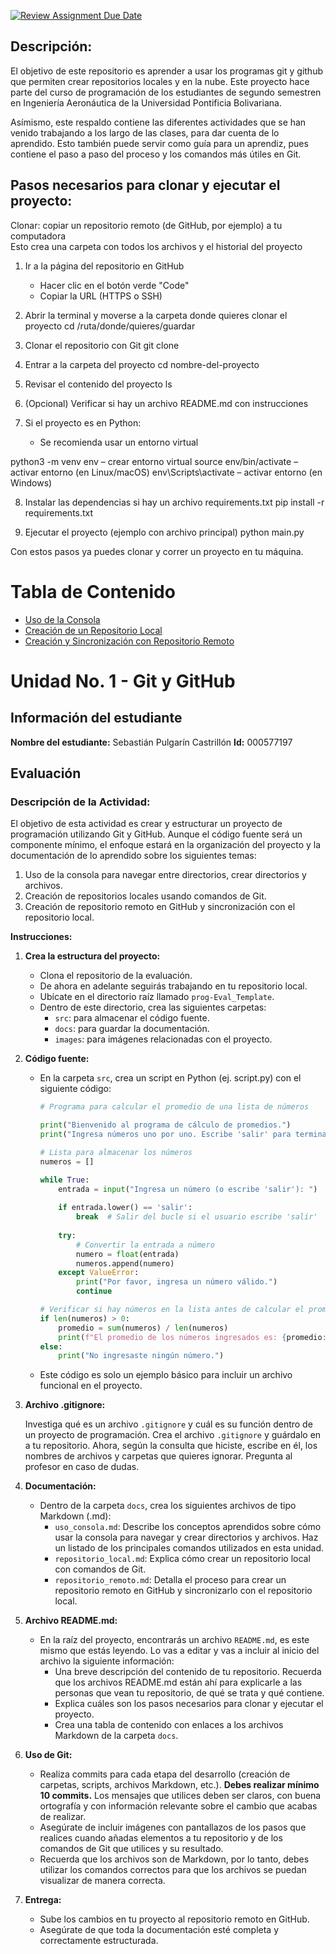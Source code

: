 [![Review Assignment Due Date](https://classroom.github.com/assets/deadline-readme-button-22041afd0340ce965d47ae6ef1cefeee28c7c493a6346c4f15d667ab976d596c.svg)](https://classroom.github.com/a/SoiS0_7u)
## **Descripción:**
El objetivo de este repositorio es aprender a usar los programas git y github que permiten crear repositorios locales y en la nube. Este proyecto hace parte del curso de programación de los estudiantes de segundo semestren en Ingeniería Aeronáutica de la Universidad Pontificia Bolivariana.

Asímismo, este respaldo contiene las diferentes actividades que se han venido trabajando a los largo de las clases, para dar cuenta de lo aprendido. Esto también puede servir como guía para un aprendiz, pues contiene el paso a paso del proceso y los comandos más útiles en Git.

## Pasos necesarios para clonar y ejecutar el proyecto:

Clonar: copiar un repositorio remoto (de GitHub, por ejemplo) a tu computadora  
Esto crea una carpeta con todos los archivos y el historial del proyecto  

1. Ir a la página del repositorio en GitHub  
    - Hacer clic en el botón verde "Code"  
    - Copiar la URL (HTTPS o SSH)

 2. Abrir la terminal y moverse a la carpeta donde quieres clonar el proyecto
cd /ruta/donde/quieres/guardar

 3. Clonar el repositorio con Git
git clone <URL-del-repositorio>

 4. Entrar a la carpeta del proyecto
cd nombre-del-proyecto

 5. Revisar el contenido del proyecto
ls

 6. (Opcional) Verificar si hay un archivo README.md con instrucciones

 7. Si el proyecto es en Python:
    - Se recomienda usar un entorno virtual

python3 -m venv env            – crear entorno virtual
source env/bin/activate        – activar entorno (en Linux/macOS)
env\Scripts\activate           – activar entorno (en Windows)

 8. Instalar las dependencias si hay un archivo requirements.txt
pip install -r requirements.txt

 9. Ejecutar el proyecto (ejemplo con archivo principal)
python main.py

 Con estos pasos ya puedes clonar y correr un proyecto en tu máquina.

 # Tabla de Contenido

- [Uso de la Consola](docs/uso_consola.md)
- [Creación de un Repositorio Local](docs/repositorio_local.md)
- [Creación y Sincronización con Repositorio Remoto](docs/repositorio_remoto.md)

# Unidad No. 1 - Git y GitHub
## Información del estudiante  
**Nombre del estudiante:**  Sebastián Pulgarín Castrillón
**Id:** 000577197  

## Evaluación

### **Descripción de la Actividad:**

El objetivo de esta actividad es crear y estructurar un proyecto de programación utilizando Git y GitHub. Aunque el código fuente será un componente mínimo, el enfoque estará en la organización del proyecto y la documentación de lo aprendido sobre los siguientes temas:

1. Uso de la consola para navegar entre directorios, crear directorios y archivos.
2. Creación de repositorios locales usando comandos de Git.
3. Creación de repositorio remoto en GitHub y sincronización con el repositorio local.

**Instrucciones:**

1. **Crea la estructura del proyecto:**
    - Clona el repositorio de la evaluación.
    - De ahora en adelante seguirás trabajando en tu repositorio local.
    - Ubícate en el directorio raíz llamado `prog-Eval_Template`.
    - Dentro de este directorio, crea las siguientes carpetas:
        - `src`: para almacenar el código fuente.
        - `docs`: para guardar la documentación.
        - `images`: para imágenes relacionadas con el proyecto.
2. **Código fuente:**
    - En la carpeta `src`, crea un script en Python (ej. script.py) con el siguiente código:
        
        ```python
        # Programa para calcular el promedio de una lista de números
        
        print("Bienvenido al programa de cálculo de promedios.")
        print("Ingresa números uno por uno. Escribe 'salir' para terminar.")
        
        # Lista para almacenar los números
        numeros = []
        
        while True:
            entrada = input("Ingresa un número (o escribe 'salir'): ")
            
            if entrada.lower() == 'salir':
                break  # Salir del bucle si el usuario escribe 'salir'
            
            try:
                # Convertir la entrada a número
                numero = float(entrada)
                numeros.append(numero)
            except ValueError:
                print("Por favor, ingresa un número válido.")
                continue
        
        # Verificar si hay números en la lista antes de calcular el promedio
        if len(numeros) > 0:
            promedio = sum(numeros) / len(numeros)
            print(f"El promedio de los números ingresados es: {promedio:.2f}")
        else:
            print("No ingresaste ningún número.")
        
        ```
        
    - Este código es solo un ejemplo básico para incluir un archivo funcional en el proyecto.
3. **Archivo .gitignore:**
    
    Investiga qué es un archivo `.gitignore` y cuál es su función dentro de un proyecto de programación. Crea el archivo `.gitignore` y guárdalo en a tu repositorio. Ahora, según la consulta que hiciste, escribe en él, los nombres de archivos y carpetas que quieres ignorar. Pregunta al profesor en caso de dudas.
    
4. **Documentación:**
    - Dentro de la carpeta `docs`, crea los siguientes archivos de tipo Markdown (.md):
        - `uso_consola.md`: Describe los conceptos aprendidos sobre cómo usar la consola para navegar y crear directorios y archivos. Haz un listado de los principales comandos utilizados en esta unidad.
        - `repositorio_local.md`: Explica cómo crear un repositorio local con comandos de Git.
        - `repositorio_remoto.md`: Detalla el proceso para crear un repositorio remoto en GitHub y sincronizarlo con el repositorio local.
5. **Archivo README.md:**
    - En la raíz del proyecto, encontrarás un archivo `README.md`, es este mismo que estás leyendo. Lo vas a editar y vas a incluir al inicio del archivo la siguiente información:
        - Una breve descripción del contenido de tu repositorio. Recuerda que los archivos README.md están ahí para explicarle a las personas que vean tu repositorio, de qué se trata y qué contiene.
        - Explica cuáles son los pasos necesarios para clonar y ejecutar el proyecto.
        - Crea una tabla de contenido con enlaces a los archivos Markdown de la carpeta `docs`.
6. **Uso de Git:**
    - Realiza commits para cada etapa del desarrollo (creación de carpetas, scripts, archivos Markdown, etc.). **Debes realizar mínimo 10 commits.** Los mensajes que utilices deben ser claros, con buena ortografía y con información relevante sobre el cambio que acabas de realizar.
    - Asegúrate de incluir imágenes con pantallazos de los pasos que realices cuando añadas elementos a tu repositorio y de los comandos de Git que utilices y su resultado.
    - Recuerda que los archivos son de Markdown, por lo tanto, debes utilizar los comandos correctos para que los archivos se puedan visualizar de manera correcta.
7. **Entrega:**
    - Sube los cambios en tu proyecto al repositorio remoto en GitHub.
    - Asegúrate de que toda la documentación esté completa y correctamente estructurada.
